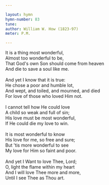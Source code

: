 ```yaml
---

layout: hymn
hymn-number: 83
tune: 
author: William W. How (1823-97)
meter: P.M.

---
```

It is a thing most wonderful,<br>Almost too wonderful to be,<br>That God's own Son should come from heaven<br>And die to save a soul like me.<br><br>And yet I know that it is true:<br>He chose a poor and humble lot,<br>And wept, and toiled, and mourned, and died<br>For love of those who loved Him not.<br><br>I cannot tell how He could love<br>A child so weak and full of sin;<br>His love must be most wonderful,<br>If He could die my love to win.<br><br>It is most wonderful to know<br>His love for me, so free and sure;<br>But 'tis more wonderful to see<br>My love for Him so faint and poor.<br><br>And yet I Want to love Thee, Lord;<br>O, light the flame within my heart<br>And I will love Thee more and more,<br>Until I see Thee as Thou art.<br><br><br>
